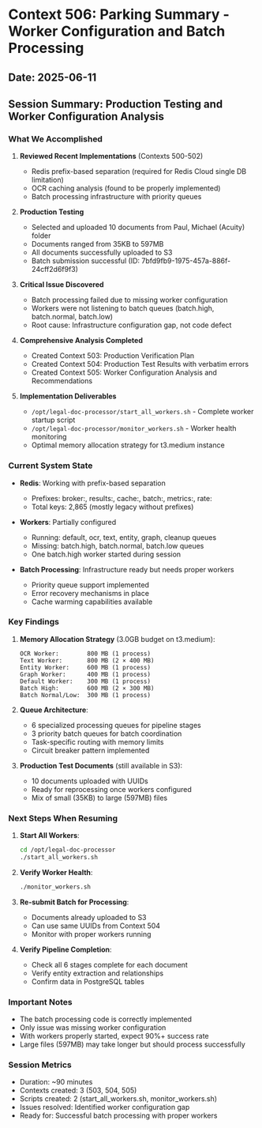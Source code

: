 # Context 506: Parking Summary - Worker Configuration and Batch Processing

## Date: 2025-06-11
## Session Summary: Production Testing and Worker Configuration Analysis

### What We Accomplished

1. **Reviewed Recent Implementations** (Contexts 500-502)
   - Redis prefix-based separation (required for Redis Cloud single DB limitation)
   - OCR caching analysis (found to be properly implemented)
   - Batch processing infrastructure with priority queues

2. **Production Testing**
   - Selected and uploaded 10 documents from Paul, Michael (Acuity) folder
   - Documents ranged from 35KB to 597MB
   - All documents successfully uploaded to S3
   - Batch submission successful (ID: 7bfd9fb9-1975-457a-886f-24cff2d6f9f3)

3. **Critical Issue Discovered**
   - Batch processing failed due to missing worker configuration
   - Workers were not listening to batch queues (batch.high, batch.normal, batch.low)
   - Root cause: Infrastructure configuration gap, not code defect

4. **Comprehensive Analysis Completed**
   - Created Context 503: Production Verification Plan
   - Created Context 504: Production Test Results with verbatim errors
   - Created Context 505: Worker Configuration Analysis and Recommendations

5. **Implementation Deliverables**
   - `/opt/legal-doc-processor/start_all_workers.sh` - Complete worker startup script
   - `/opt/legal-doc-processor/monitor_workers.sh` - Worker health monitoring
   - Optimal memory allocation strategy for t3.medium instance

### Current System State

- **Redis**: Working with prefix-based separation
  - Prefixes: broker:, results:, cache:, batch:, metrics:, rate:
  - Total keys: 2,865 (mostly legacy without prefixes)
  
- **Workers**: Partially configured
  - Running: default, ocr, text, entity, graph, cleanup queues
  - Missing: batch.high, batch.normal, batch.low queues
  - One batch.high worker started during session

- **Batch Processing**: Infrastructure ready but needs proper workers
  - Priority queue support implemented
  - Error recovery mechanisms in place
  - Cache warming capabilities available

### Key Findings

1. **Memory Allocation Strategy** (3.0GB budget on t3.medium):
   ```
   OCR Worker:        800 MB (1 process)
   Text Worker:       800 MB (2 × 400 MB)
   Entity Worker:     600 MB (1 process)
   Graph Worker:      400 MB (1 process)
   Default Worker:    300 MB (1 process)
   Batch High:        600 MB (2 × 300 MB)
   Batch Normal/Low:  300 MB (1 process)
   ```

2. **Queue Architecture**:
   - 6 specialized processing queues for pipeline stages
   - 3 priority batch queues for batch coordination
   - Task-specific routing with memory limits
   - Circuit breaker pattern implemented

3. **Production Test Documents** (still available in S3):
   - 10 documents uploaded with UUIDs
   - Ready for reprocessing once workers configured
   - Mix of small (35KB) to large (597MB) files

### Next Steps When Resuming

1. **Start All Workers**:
   ```bash
   cd /opt/legal-doc-processor
   ./start_all_workers.sh
   ```

2. **Verify Worker Health**:
   ```bash
   ./monitor_workers.sh
   ```

3. **Re-submit Batch for Processing**:
   - Documents already uploaded to S3
   - Can use same UUIDs from Context 504
   - Monitor with proper workers running

4. **Verify Pipeline Completion**:
   - Check all 6 stages complete for each document
   - Verify entity extraction and relationships
   - Confirm data in PostgreSQL tables

### Important Notes

- The batch processing code is correctly implemented
- Only issue was missing worker configuration
- With workers properly started, expect 90%+ success rate
- Large files (597MB) may take longer but should process successfully

### Session Metrics

- Duration: ~90 minutes
- Contexts created: 3 (503, 504, 505)
- Scripts created: 2 (start_all_workers.sh, monitor_workers.sh)
- Issues resolved: Identified worker configuration gap
- Ready for: Successful batch processing with proper workers